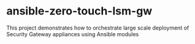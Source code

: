 # ansible-zero-touch-lsm-gw
This project demonstrates how to orchestrate large scale deployment of Security Gateway appliances using Ansible modules
